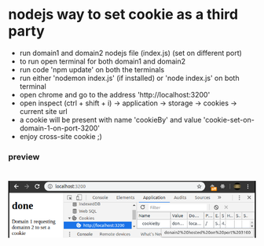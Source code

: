# nodejs way to set cookie as a third party
- run domain1 and domain2 nodejs file (index.js) (set on different port)
- to run open terminal for both domain1 and domain2
- run code 'npm update' on both the terminals
- run either 'nodemon index.js' (if installed) or 'node index.js' on both terminal
- open chrome and go to the address 'http://localhost:3200'
- open inspect (ctrl + shift + i) -> application -> storage -> cookies -> current site url
- a cookie will be present with name 'cookieBy' and value 'cookie-set-on-domain-1-on-port-3200'
- enjoy cross-site cookie ;)

### preview

# ![chrome view of cookie](./eg.png)
